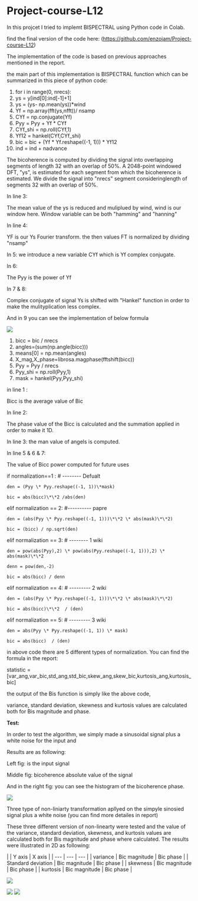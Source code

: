 # Project-course-L12


In this projcet I tried to implemt BISPECTRAL using Python code in Colab.

find the final version of the code here: (https://github.com/enzojam/Project-course-L12)

The implementation of the code is based on previous approaches mentioned in the report.

the main part of this implementation is BISPECTRAL function which can be summarized in this piece of python code:

1. for i in range(0, nrecs):
2. ys = y[ind[0]:ind[-1]+1]
3. ys = (ys- np.mean(ys))\*wind
4. Yf = np.array(fft(ys,nfft))/ nsamp
5. CYf = np.conjugate(Yf)
6. Pyy = Pyy + Yf \* CYf
7. CYf\_shi = np.roll(CYf,1)
8. Yf12 = hankel(CYf,CYf\_shi)
9. bic = bic + (Yf \* Yf.reshape((-1, 1))) \* Yf12
10. ind = ind + nadvance

The bicoherence is computed by dividing the signal into overlapping segments of length 32 with an overlap of 50%. A 2048-point windowed DFT, &quot;ys&quot;, is estimated for each segment from which the bicoherence is estimated. We divide the signal into &quot;nrecs&quot; segment consideringlength of segments 32 with an overlap of 50%.

In line 3:

The mean value of the ys is reduced and muliplued by wind, wind is our window here. Window variable can be both &quot;hamming&quot; and &quot;hanning&quot;

In line 4:

YF is our Ys Fourier transform. the then values FT is normalized by dividing &quot;nsamp&quot;

In 5: we introduce a new variable CYf which is Yf complex conjugate.

In 6:

The Pyy is the power of Yf

In 7 &amp; 8:

Complex conjugate of signal Ys is shifted with &quot;Hankel&quot; function in order to make the mulityplication less complex.

And in 9 you can see the implementation of below formula

![](https://github.com/enzojam/Project-course-L12/blob/main/im/8.PNG)

1. bicc     = bic / nrecs
2. angles=(sum(np.angle(bicc)))
3. means[0] = np.mean(angles)
4. X\_mag,X\_phase=librosa.magphase(fftshift(bicc))
5. Pyy     = Pyy  / nrecs
6. Pyy\_shi = np.roll(Pyy,1)
7. mask = hankel(Pyy,Pyy\_shi)

in line 1 :

Bicc is the average value of Bic

In line 2:

The phase value of the Bicc is calculated and the summation applied in order to make it 1D.

In line 3: the man value of angels is computed.

In line 5 &amp; 6 &amp; 7:

The value of Bicc power computed for future uses

  if normalization==1 : # -------- Defualt

    den = (Pyy \* Pyy.reshape((-1, 1))\*mask)

    bic = abs(bicc)\*\*2 /abs(den)

  elif normalization == 2: #---------- papre

    den = (abs(Pyy \* Pyy.reshape((-1, 1)))\*\*2 \* abs(mask)\*\*2)

    bic = (bicc) / np.sqrt(den)

  elif normalization == 3:  # -------- 1 wiki

    den = pow(abs(Pyy),2) \* pow(abs(Pyy.reshape((-1, 1))),2) \* abs(mask)\*\*2

    denn = pow(den,-2)

    bic = abs(bicc) / denn

  elif normalization == 4: # --------- 2 wiki

    den = (abs(Pyy \* Pyy.reshape((-1, 1)))\*\*2 \* abs(mask)\*\*2)

    bic = abs(bicc)\*\*2  / (den)

  elif normalization == 5: # --------- 3 wiki

    den = abs(Pyy \* Pyy.reshape((-1, 1)) \* mask)

    bic = abs(bicc)  / (den)

in above code there are 5 different types of normalization. You can find the formula in the report:

statistic = [var\_ang,var\_bic,std\_ang,std\_bic,skew\_ang,skew\_bic,kurtosis\_ang,kurtosis\_bic]

the output of the Bis function is simply like the above code,

variance, standard deviation, skewness and kurtosis values are calculated both for Bis magnitude and phase.

**Test:**

In order to test the algorithm, we simply made a sinusoidal signal plus a white noise for the input and

Results are as following:

Left fig: is the input signal

Middle fig: bicoherence absolute value of the signal

And in the right fig: you can see the histogram of the bicoherence phase.


![](https://github.com/enzojam/Project-course-L12/blob/main/im/1.png)

Three type of non-liniarty transformation apllyed on the simpyle sinosied signal plus a white noise (you can find more detailes in report)

These three different version of non-linearty were tested and the value of the variance, standard deviation, skewness, and kurtosis values are calculated both for Bis magnitude and phase where calculated. The results were illustrated in 2D as following:

|
 | Y axis | X axis |
| --- | --- | --- |
| variance | Bic magnitude | Bic phase |
| Standard deviation | Bic magnitude | Bic phase |
| skewness | Bic magnitude | Bic phase |
| kurtosis | Bic magnitude | Bic phase |

![](https://github.com/enzojam/Project-course-L12/blob/main/im/2.png)

![](https://github.com/enzojam/Project-course-L12/blob/main/im/3.png) 
![](https://github.com/enzojam/Project-course-L12/blob/main/im/4.png)

